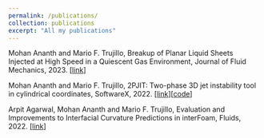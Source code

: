```yaml
---
permalink: /publications/
collection: publications
excerpt: "All my publications"
---
```


Mohan Ananth and Mario F. Trujillo, Breakup of Planar Liquid Sheets Injected at High Speed in a Quiescent Gas Environment, Journal of Fluid Mechanics, 2023. [[link](https://www.cambridge.org/core/journals/journal-of-fluid-mechanics/article/breakup-of-planar-liquid-sheets-injected-at-high-speed-in-a-quiescent-gas-environment/BFEFDD9CD38E81DDE11D5FB902FC0A9E)]

Mohan Ananth and Mario F. Trujillo, 2PJIT: Two-phase 3D jet instability tool in cylindrical coordinates, SoftwareX, 2022. [[link](https://www.sciencedirect.com/science/article/pii/S2352711022000206)][[code](https://github.com/ElsevierSoftwareX/SOFTX-D-21-00119)]

Arpit Agarwal, Mohan Ananth and Mario F. Trujillo, Evaluation and Improvements to Interfacial Curvature Predictions in interFoam, Fluids, 2022. [[link](https://www.mdpi.com/2311-5521/7/4/128)]
